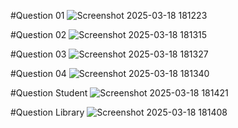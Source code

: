 #Question 01
![Screenshot 2025-03-18 181223](https://github.com/user-attachments/assets/d02d88ef-3f3b-4e3a-904d-3b5fb612a519)

#Question 02
![Screenshot 2025-03-18 181315](https://github.com/user-attachments/assets/05f53ed4-a3fb-4f54-8a9a-bcaaa4d2c5d4)

#Question 03
![Screenshot 2025-03-18 181327](https://github.com/user-attachments/assets/994cc441-24cd-42f7-810f-17bb44c79b51)

#Question 04
![Screenshot 2025-03-18 181340](https://github.com/user-attachments/assets/e6f30168-25e8-4380-8535-0938f373826f)

#Question Student
![Screenshot 2025-03-18 181421](https://github.com/user-attachments/assets/92809d40-b841-4433-8857-82956cd78e9b)

#Question Library
![Screenshot 2025-03-18 181408](https://github.com/user-attachments/assets/471411ce-aa6d-4a7f-b491-864ee2685b31)
